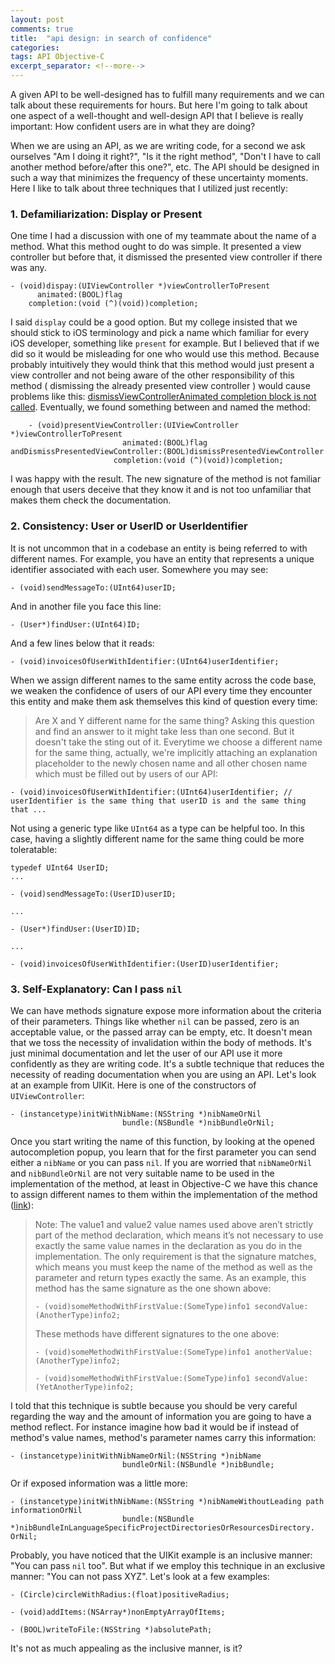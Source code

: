```yaml
---
layout: post
comments: true
title:  "api design: in search of confidence"
categories:
tags: API Objective-C
excerpt_separator: <!--more-->
---
```

A given API to be well-designed has to fulfill many requirements and we can talk about these requirements for hours. But here I'm going to talk about one aspect of a well-thought and well-design API that I believe is really important: How confident users are in what they are doing?
<!--more-->
When we are using an API, as we are writing code, for a second we ask ourselves "Am I doing it right?", "Is it the right method", "Don't I have to call another method before/after this one?", etc. The API should be designed in such a way that minimizes the frequency of these uncertainty moments. Here I like to talk about three techniques that I utilized just recently:

### 1. Defamiliarization: Display or Present
One time I had a discussion with one of my teammate about the name of a method. What this method ought to do was simple. It presented a view controller but before that, it dismissed the presented view controller if there was any.

``` objective_c
- (void)dispay:(UIViewController *)viewControllerToPresent
      animated:(BOOL)flag
    completion:(void (^)(void))completion;
```

I said `display` could be a good option. But my college insisted that we should stick to iOS terminology and pick a name which familiar for every iOS developer, something like `present` for example. But I believed that if we did so it would be misleading for one who would use this method. Because probably intuitively they would think that this method would just present a view controller and not being aware of the other responsibility of this method ( dismissing the already presented view controller ) would cause problems like this: [dismissViewControllerAnimated completion block is not called](https://stackoverflow.com/a/17320118/946835). Eventually, we found something between and named the method:
``` objective_c
    - (void)presentViewController:(UIViewController *)viewControllerToPresent
                         animated:(BOOL)flag
andDismissPresentedViewController:(BOOL)dismissPresentedViewController
                       completion:(void (^)(void))completion;
```
I was happy with the result. The new signature of the method is not familiar enough that users deceive that they know it and is not too unfamiliar that makes them check the documentation.

### 2. Consistency: User or UserID or UserIdentifier
It is not uncommon that in a codebase an entity is being referred to with different names. For example, you have an entity that represents a unique identifier associated with each user. Somewhere you may see:
``` objective_c
- (void)sendMessageTo:(UInt64)userID;
```
And in another file you face this line:
``` objective_c
- (User*)findUser:(UInt64)ID;
```
And a few lines below that it reads:
``` objective_c
- (void)invoicesOfUserWithIdentifier:(UInt64)userIdentifier;
```

When we assign different names to the same entity across the code base, we weaken the confidence of users of our API every time they encounter this entity and make them ask themselves this kind of question every time:
> Are X and Y different name for the same thing?
Asking this question and find an answer to it might take less than one second. But it doesn't take the sting out of it. Everytime we choose a different name for the same thing, actually, we're implicitly attaching an explanation placeholder to the newly chosen name and all other chosen name which must be filled out by users of our API:
``` objective_c
- (void)invoicesOfUserWithIdentifier:(UInt64)userIdentifier; // userIdentifier is the same thing that userID is and the same thing that ...
```

Not using a generic type like `UInt64` as a type can be helpful too. In this case, having a slightly different name for the same thing could be more toleratable:

``` objective_c
typedef UInt64 UserID;
...

- (void)sendMessageTo:(UserID)userID;

...

- (User*)findUser:(UserID)ID;

...

- (void)invoicesOfUserWithIdentifier:(UserID)userIdentifier;
```


### 3. Self-Explanatory: Can I pass `nil`
We can have methods signature expose more information about the criteria of their parameters. Things like whether  `nil` can be passed, zero is an acceptable value, or the passed array can be empty, etc. It doesn't mean that we toss the necessity of invalidation within the body of methods. It's just minimal documentation and let the user of our API use it more confidently as they are writing code.
It's a subtle technique that reduces the necessity of reading documentation when you are using an API. Let's look at an example from UIKit. Here is one of the constructors of `UIViewController`:
``` objective_c
- (instancetype)initWithNibName:(NSString *)nibNameOrNil
                         bundle:(NSBundle *)nibBundleOrNil;
```
Once you start writing the name of this function, by looking at the opened autocompletion popup, you learn that for the first parameter you can send either a `nibName` or you can pass `nil`. If you are worried that `nibNameOrNil` and `nibBundleOrNil` are not very suitable name to be used in the implementation of the method, at least in Objective-C we have this chance to assign different names to them within the implementation of the method ([link](https://developer.apple.com/library/archive/documentation/Cocoa/Conceptual/ProgrammingWithObjectiveC/DefiningClasses/DefiningClasses.html)):

> Note: The value1 and value2 value names used above aren’t strictly part of the method declaration, which means it’s not necessary to use exactly the same value names in the declaration as you do in the implementation. The only requirement is that the signature matches, which means you must keep the name of the method as well as the parameter and return types exactly the same.
> As an example, this method has the same signature as the one shown above:
>
> ``` objective_c
> - (void)someMethodWithFirstValue:(SomeType)info1 secondValue:(AnotherType)info2;
> ```
>
> These methods have different signatures to the one above:
>
> ``` objective_c
> - (void)someMethodWithFirstValue:(SomeType)info1 anotherValue:(AnotherType)info2;
> ```
>
> ``` objective_c
> - (void)someMethodWithFirstValue:(SomeType)info1 secondValue:(YetAnotherType)info2;
> ```

I told that this technique is subtle because you should be very careful regarding the way and the amount of information you are going to have a method reflect. For instance imagine how bad it would be if instead of method's value names, method's parameter names carry this information:
``` objective_c
- (instancetype)initWithNibNameOrNil:(NSString *)nibName
                         bundleOrNil:(NSBundle *)nibBundle;
```

Or if exposed information was a little more:
``` objective_c
- (instancetype)initWithNibName:(NSString *)nibNameWithoutLeading path informationOrNil
                         bundle:(NSBundle *)nibBundleInLanguageSpecificProjectDirectoriesOrResourcesDirectory. OrNil;
```

Probably, you have noticed that the UIKit example is an inclusive manner: "You can pass `nil` too". But what if we employ this technique in an exclusive manner: "You can not pass XYZ". Let's look at a few examples:

``` objective_c
- (Circle)circleWithRadius:(float)positiveRadius;
```

``` objective_c
- (void)addItems:(NSArray*)nonEmptyArrayOfItems;
```

``` objective_c
- (BOOL)writeToFile:(NSString *)absolutePath;
```
It's not as much appealing as the inclusive manner, is it?
